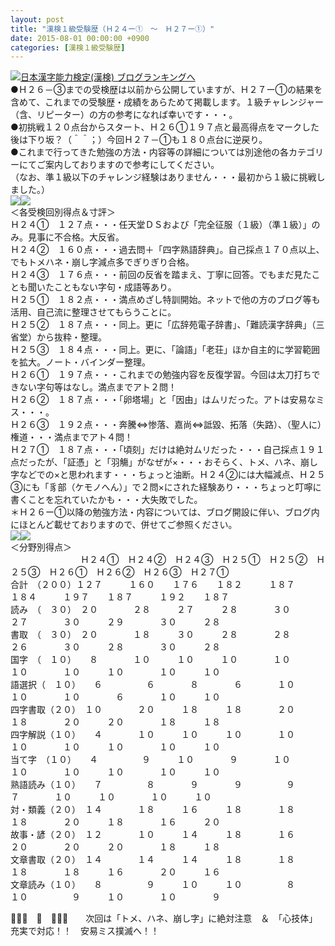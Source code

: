 ```yaml
---
layout: post
title: "漢検１級受験歴（Ｈ２４ー①　～　Ｈ２７ー①）"
date: 2015-08-01 00:00:00 +0900
categories: [漢検１級受験歴]
---
```


[![](/syuusyuu9701/assets/images/漢検１級受験歴（ｈ２４ー①-～-ｈ２７ー①）-br_c_3028_1.gif)](http://blog.with2.net/link.php?1659096:3028 "日本漢字能力検定(漢検) ブログランキングへ")[日本漢字能力検定(漢検) ブログランキングへ](http://blog.with2.net/link.php?1659096:3028)  
●Ｈ２６－③までの受検歴は以前から公開していますが、Ｈ２７ー①の結果を含めて、これまでの受験歴・成績をあらためて掲載します。１級チャレンジャー（含、リピーター）の方の参考になれば幸いです・・・。  
●初挑戦１２０点台からスタート、Ｈ２６①１９７点と最高得点をマークした後は下り坂？（＾＾；）今回Ｈ２７－①も１８０点台に逆戻り。  
●これまで行ってきた勉強の方法・内容等の詳細については別途他の各カテゴリーにてご案内しておりますので参考にしてください。  
（なお、準１級以下のチャレンジ経験はありません・・・最初から１級に挑戦しました。）  
![](/syuusyuu9701/assets/images/漢検１級受験歴（ｈ２４ー①-～-ｈ２７ー①）-1a76f5c611452149055e7b32b53eb025.jpg)![](/syuusyuu9701/assets/images/漢検１級受験歴（ｈ２４ー①-～-ｈ２７ー①）-236c2c026054a15c3b8baed7295900dc.jpg)  
＜各受検回別得点＆寸評＞  
Ｈ２４①　１２７点・・・任天堂ＤＳおよび「完全征服（１級）（準１級）」のみ。見事に不合格。大反省。  
Ｈ２４②　１６０点・・・過去問＋「四字熟語辞典」。自己採点１７０点以上、でもトメハネ・崩し字減点多でぎりぎり合格。  
Ｈ２４③　１７６点・・・前回の反省を踏まえ、丁寧に回答。でもまだ見たことも聞いたこともない字句・成語等あり。  
Ｈ２５①　１８２点・・・満点めざし特訓開始。ネットで他の方のブログ等も活用、自己流に整理させてもらうことに。  
Ｈ２５②　１８７点・・・同上。更に「広辞苑電子辞書」、「難読漢字辞典」（三省堂）から抜粋・整理。  
Ｈ２５③　１８４点・・・同上。更に、「論語」「老荘」ほか自主的に学習範囲を拡大。ノート・バインダー整理。  
Ｈ２６①　１９７点・・・これまでの勉強内容を反復学習。今回は太刀打ちできない字句等はなし。満点までアト２問！  
Ｈ２６②　１８７点・・・「卵塔場」と「因由」はムリだった。アトは安易なミス・・・。  
Ｈ２６③　１９２点・・・奔騰⇔惨落、嘉尚⇔詆毀、拓落（失路）、（聖人に）権道・・・満点までアト４問！  
Ｈ２７①　１８７点・・・「頃刻」だけは絶対ムリだった・・・自己採点１９１点だったが、「証憑」と「羽觴」がなぜが×・・・おそらく、トメ、ハネ、崩し字などでの×と思われます・・・ちょっと油断。Ｈ２４②には大幅減点、Ｈ２５③にも「豸部（ケモノへん）」で２問×にされた経験あり・・・ちょっと叮嚀に書くことを忘れていたかも・・・大失敗でした。  
＊Ｈ２６ー①以降の勉強方法・内容については、ブログ開設に伴い、ブログ内にほとんど載せておりますので、併せてご参照ください。  
![](/syuusyuu9701/assets/images/漢検１級受験歴（ｈ２４ー①-～-ｈ２７ー①）-e6d47dc64f493a09677eb0b9999d458f.jpg)![](/syuusyuu9701/assets/images/漢検１級受験歴（ｈ２４ー①-～-ｈ２７ー①）-c25b45bec25219c59a3d11252d3fdb1d.jpg)  
＜分野別得点＞  
　　　　　　　　Ｈ２４①　Ｈ２４②　Ｈ２４③　Ｈ２５①　Ｈ２５②　Ｈ２５③　Ｈ２６①　Ｈ２６②　Ｈ２６③　Ｈ２７①  
合計　（２００）１２７　　　１６０　　１７６　　１８２　　　１８７　　　１８４　　　１９７　　１８７　　　１９２　　１８７  
読み　（　３０）　２０　　　　２８　　　２７　　　２８　　　　３０　　　　２７　　　　３０　　　２９　　　　３０　　　２８  
書取　（　３０）　２０　　　　１８　　　３０　　　２８　　　　２８　　　　２６　　　　３０　　　２８　　　　３０　　　２８  
国字　（　１０）　　８　　　　１０　　　１０　　　１０　　　　１０　　　　１０　　　　１０　　　１０　　　　１０　　　１０  
語選択（　１０）　　６　　　　　６　　　　８　　　　６　　　　１０　　　　１０　　　　１０　　　　６　　　　１０　　　１０  
四字書取（２０）　１０　　　　２０　　　１８　　　１８　　　　２０　　　　１８　　　　２０　　　２０　　　　１８　　　１８  
四字解説（１０）　　４　　　　１０　　　１０　　　１０　　　　１０　　　　１０　　　　１０　　　１０　　　　１０　　　１０  
当て字　（１０）　　４　　　　　９　　　１０　　　　９　　　　１０　　　　１０　　　　１０　　　１０　　　　１０　　　１０  
熟語読み（１０）　　７　　　　　８　　　　９　　　　９　　　　　９　　　　　７　　　　１０　　　１０　　　　１０　　　１０  
対・類義（２０）　１４　　　　１８　　　１６　　　１８　　　　１８　　　　１８　　　　２０　　　１８　　　　１６　　　２０  
故事・諺（２０）　１２　　　　１０　　　１４　　　１８　　　　１６　　　　２０　　　　２０　　　２０　　　　１８　　　１８  
文章書取（２０）　１４　　　　１４　　　１４　　　１８　　　　１８　　　　１８　　　　１８　　　１６　　　　２０　　　１６　  
文章読み（１０）　　８　　　　　９　　　１０　　　１０　　　　　８　　　　１０　　　　　９　　　１０　　　　１０　　　　９  
  
👋👋👋　🐑　👋👋👋　　次回は「トメ、ハネ、崩し字」に絶対注意　＆　「心技体」充実で対応！！　安易ミス撲滅へ！！  
  
  